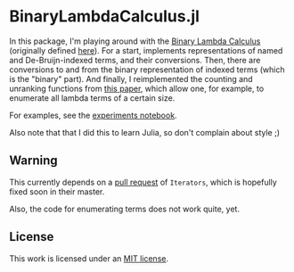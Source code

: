 # BinaryLambdaCalculus.jl #

In this package, I'm playing around with the [Binary Lambda Calculus](https://en.wikipedia.org/wiki/Binary_lambda_calculus) (originally defined [here](http://drops.dagstuhl.de/opus/volltexte/2006/628/pdf/06051.TrompJohn.Paper.628.pdf)).  For a start, implements representations of named and De-Bruijn-indexed terms, and their conversions.  Then, there are conversions to and from the binary representation of indexed terms (which is the "binary" part).  And finally, I reimplemented the counting and unranking functions from [this paper](https://arxiv.org/pdf/1511.05334v1.pdf), which allow one, for example, to enumerate all lambda terms of a certain size.

For examples, see the [experiments notebook](./experiments.ipynb). 

Also note that that I did this to learn Julia, so don't complain about style ;)

## Warning ##

This currently depends on a [pull request](https://github.com/JuliaCollections/Iterators.jl/pull/101) of `Iterators`, which is hopefully fixed soon in their master.

Also, the code for enumerating terms does not work quite, yet.

## License ##

This work is licensed under an [MIT license](https://opensource.org/licenses/MIT).
